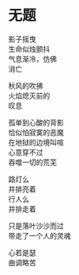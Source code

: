 <div style="display: flex; justify-content:center;">

<div>
<h1>无题</h1>
<p>
    影子摇曳<br>
    生命似烛颤抖<br>
    气息渐冷，仿佛<br>
    消亡<br>
</p>
<p>
    秋风的吹拂<br>
    火焰熄灭前的<br>
    叹息<br>
</p>
<p>
    孤单到心酸的背影<br>
    恰似怕寂寞的恶魔<br>
    在地狱的边境叫喧<br>
    心意穿不过<br>
    吞噬一切的荒芜<br>
</p>
<p>
    路灯么<br>
    并排亮着<br>
    行人么<br>
    并排走着<br>
</p>
<p>
    只是落叶沙沙而过<br>
    带走了一个人的灵魂<br>
</p>
<p>
    心若是瑟<br>
    曲调略苦<br>
</p>
</div>
</div>

